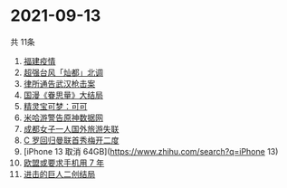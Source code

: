 # 2021-09-13
  共 11条

  <!-- BEGIN -->
  <!-- 最后更新时间:Mon Sep 13 2021 14:09:47 GMT+0000 (Coordinated Universal Time) -->
  1. [福建疫情](https://www.zhihu.com/search?q=福建疫情)
1. [超强台风「灿都」北调](https://www.zhihu.com/search?q=灿都)
1. [律所通告武汉枪击案](https://www.zhihu.com/search?q=武汉枪击)
1. [国漫《眷思量》大结局](https://www.zhihu.com/search?q=眷思量)
1. [精灵宝可梦：可可](https://www.zhihu.com/search?q=精灵宝可梦可可)
1. [米哈游警告原神数据网](https://www.zhihu.com/search?q=原神)
1. [成都女子一人国外旅游失联](https://www.zhihu.com/search?q=成都女子失联)
1. [C 罗回归曼联首秀梅开二度](https://www.zhihu.com/search?q=C罗)
1. [iPhone 13 取消 64GB](https://www.zhihu.com/search?q=iPhone 13)
1. [欧盟或要求手机用 7 年](https://www.zhihu.com/search?q=手机能用7年)
1. [进击的巨人二创结局](https://www.zhihu.com/search?q=进击的巨人)
  <!-- END -->
  